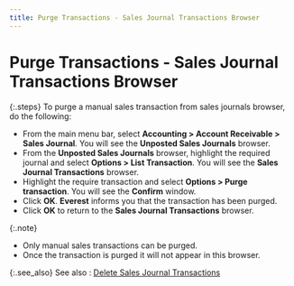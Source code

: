 ```yaml
---
title: Purge Transactions - Sales Journal Transactions Browser
---
```


# Purge Transactions - Sales Journal Transactions Browser


{:.steps}
To purge a manual sales transaction from  sales journals browser, do the following:

- From the main  menu bar, select **Accounting &gt; Account 
 Receivable &gt; Sales Journal**. You will see the **Unposted 
 Sales Journals** browser.
- From the **Unposted Sales Journals** browser, highlight  the required journal and select **Options 
 &gt; List Transaction**. You will see the **Sales 
 Journal Transactions** browser.
- Highlight the  require transaction and select **Options 
 &gt; Purge transaction**. You will see the **Confirm**  window.
- Click **OK**. **Everest** informs you that the transaction has been purged.
- Click **OK** to return to the **Sales 
 Journal Transactions** browser.



{:.note}
- Only manual sales  transactions can be purged.
- Once the transaction  is purged it will not appear in this browser.


{:.see_also}
See also
: [Delete  Sales Journal Transactions]({{site.acc_baseurl}}/sales/sales-jrnl-proc/manual-sales-jrnl-proc/voiding-deleting/del-trans/delete_transactions_sales_journal.html)
